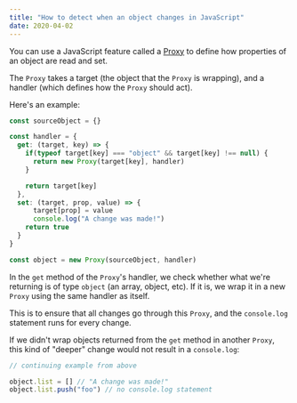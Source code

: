 ```yaml
---
title: "How to detect when an object changes in JavaScript"
date: 2020-04-02
---
```

You can use a JavaScript feature called a [Proxy](https://developer.mozilla.org/en-US/docs/Web/JavaScript/Reference/Global_Objects/Proxy) to define how properties of an object are read and set.

The `Proxy` takes a target (the object that the `Proxy` is wrapping), and a handler (which defines how the `Proxy` should act).

Here's an example:

```javascript
const sourceObject = {}

const handler = {
  get: (target, key) => {
    if(typeof target[key] === "object" && target[key] !== null) {
      return new Proxy(target[key], handler)
    }

    return target[key]
  },
  set: (target, prop, value) => {
      target[prop] = value
      console.log("A change was made!")
    return true
  }
}

const object = new Proxy(sourceObject, handler)
```

In the `get` method of the `Proxy`'s handler, we check whether what we're returning is of type `object` (an array, object, etc). If it is, we wrap it in a new `Proxy` using the same handler as itself.

This is to ensure that all changes go through this `Proxy`, and the `console.log` statement runs for every change.

If we didn't wrap objects returned from the `get` method in another `Proxy`, this kind of "deeper" change would not result in a `console.log`:

```javascript
// continuing example from above

object.list = [] // "A change was made!"
object.list.push("foo") // no console.log statement
```
